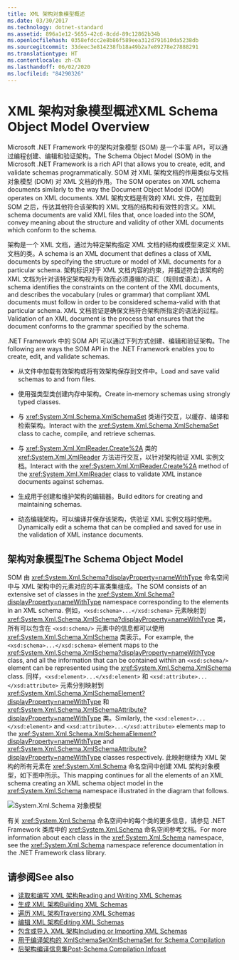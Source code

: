 ```yaml
---
title: XML 架构对象模型概述
ms.date: 03/30/2017
ms.technology: dotnet-standard
ms.assetid: 896a1e12-5655-42c6-8cdd-89c12862b34b
ms.openlocfilehash: 0358efdcc2e8b86f589eea312d791610da5238db
ms.sourcegitcommit: 33deec3e814238fb18a49b2a7e89278e27888291
ms.translationtype: HT
ms.contentlocale: zh-CN
ms.lasthandoff: 06/02/2020
ms.locfileid: "84290326"
---
```

# <a name="xml-schema-object-model-overview"></a><span data-ttu-id="599cf-102">XML 架构对象模型概述</span><span class="sxs-lookup"><span data-stu-id="599cf-102">XML Schema Object Model Overview</span></span>
<span data-ttu-id="599cf-103">Microsoft .NET Framework 中的架构对象模型 (SOM) 是一个丰富 API，可以通过编程创建、编辑和验证架构。</span><span class="sxs-lookup"><span data-stu-id="599cf-103">The Schema Object Model (SOM) in the Microsoft .NET Framework is a rich API that allows you to create, edit, and validate schemas programmatically.</span></span> <span data-ttu-id="599cf-104">SOM 对 XML 架构文档的作用类似与文档对象模型 (DOM) 对 XML 文档的作用。</span><span class="sxs-lookup"><span data-stu-id="599cf-104">The SOM operates on XML schema documents similarly to the way the Document Object Model (DOM) operates on XML documents.</span></span> <span data-ttu-id="599cf-105">XML 架构文档是有效的 XML 文件，在加载到 SOM 之后，传达其他符合该架构的 XML 文档的结构和有效性的含义。</span><span class="sxs-lookup"><span data-stu-id="599cf-105">XML schema documents are valid XML files that, once loaded into the SOM, convey meaning about the structure and validity of other XML documents which conform to the schema.</span></span>  
  
 <span data-ttu-id="599cf-106">架构是一个 XML 文档，通过为特定架构指定 XML 文档的结构或模型来定义 XML 文档的类。</span><span class="sxs-lookup"><span data-stu-id="599cf-106">A schema is an XML document that defines a class of XML documents by specifying the structure or model of XML documents for a particular schema.</span></span> <span data-ttu-id="599cf-107">架构标识对于 XML 文档内容的约束，并描述符合该架构的 XML 文档为针对该特定架构视为有效而必须遵循的词汇（规则或语法）。</span><span class="sxs-lookup"><span data-stu-id="599cf-107">A schema identifies the constraints on the content of the XML documents, and describes the vocabulary (rules or grammar) that compliant XML documents must follow in order to be considered schema-valid with that particular schema.</span></span> <span data-ttu-id="599cf-108">XML 文档验证是确保文档符合架构所指定的语法的过程。</span><span class="sxs-lookup"><span data-stu-id="599cf-108">Validation of an XML document is the process that ensures that the document conforms to the grammar specified by the schema.</span></span>  
  
 <span data-ttu-id="599cf-109">.NET Framework 中的 SOM API 可以通过下列方式创建、编辑和验证架构。</span><span class="sxs-lookup"><span data-stu-id="599cf-109">The following are ways the SOM API in the .NET Framework enables you to create, edit, and validate schemas.</span></span>  
  
- <span data-ttu-id="599cf-110">从文件中加载有效架构或将有效架构保存到文件中。</span><span class="sxs-lookup"><span data-stu-id="599cf-110">Load and save valid schemas to and from files.</span></span>  
  
- <span data-ttu-id="599cf-111">使用强类型类创建内存中架构。</span><span class="sxs-lookup"><span data-stu-id="599cf-111">Create in-memory schemas using strongly typed classes.</span></span>  
  
- <span data-ttu-id="599cf-112">与 <xref:System.Xml.Schema.XmlSchemaSet> 类进行交互，以缓存、编译和检索架构。</span><span class="sxs-lookup"><span data-stu-id="599cf-112">Interact with the <xref:System.Xml.Schema.XmlSchemaSet> class to cache, compile, and retrieve schemas.</span></span>  
  
- <span data-ttu-id="599cf-113">与 <xref:System.Xml.XmlReader.Create%2A> 类的 <xref:System.Xml.XmlReader> 方法进行交互，以针对架构验证 XML 实例文档。</span><span class="sxs-lookup"><span data-stu-id="599cf-113">Interact with the <xref:System.Xml.XmlReader.Create%2A> method of the <xref:System.Xml.XmlReader> class to validate XML instance documents against schemas.</span></span>  
  
- <span data-ttu-id="599cf-114">生成用于创建和维护架构的编辑器。</span><span class="sxs-lookup"><span data-stu-id="599cf-114">Build editors for creating and maintaining schemas.</span></span>  
  
- <span data-ttu-id="599cf-115">动态编辑架构，可以编译并保存该架构，供验证 XML 实例文档时使用。</span><span class="sxs-lookup"><span data-stu-id="599cf-115">Dynamically edit a schema that can be complied and saved for use in the validation of XML instance documents.</span></span>  
  
## <a name="the-schema-object-model"></a><span data-ttu-id="599cf-116">架构对象模型</span><span class="sxs-lookup"><span data-stu-id="599cf-116">The Schema Object Model</span></span>  
 <span data-ttu-id="599cf-117">SOM 由 <xref:System.Xml.Schema?displayProperty=nameWithType> 命名空间中与 XML 架构中的元素对应的丰富类集组成。</span><span class="sxs-lookup"><span data-stu-id="599cf-117">The SOM consists of an extensive set of classes in the <xref:System.Xml.Schema?displayProperty=nameWithType> namespace corresponding to the elements in an XML schema.</span></span> <span data-ttu-id="599cf-118">例如，`<xsd:schema>...</xsd:schema>` 元素映射到 <xref:System.Xml.Schema.XmlSchema?displayProperty=nameWithType> 类，所有可以包含在 `<xsd:schema/>` 元素中的信息都可以使用 <xref:System.Xml.Schema.XmlSchema> 类表示。</span><span class="sxs-lookup"><span data-stu-id="599cf-118">For example, the `<xsd:schema>...</xsd:schema>` element maps to the <xref:System.Xml.Schema.XmlSchema?displayProperty=nameWithType> class, and all the information that can be contained within an `<xsd:schema/>` element can be represented using the <xref:System.Xml.Schema.XmlSchema> class.</span></span> <span data-ttu-id="599cf-119">同样，`<xsd:element>...</xsd:element>` 和 `<xsd:attribute>...</xsd:attribute>` 元素分别映射到 <xref:System.Xml.Schema.XmlSchemaElement?displayProperty=nameWithType> 和 <xref:System.Xml.Schema.XmlSchemaAttribute?displayProperty=nameWithType> 类。</span><span class="sxs-lookup"><span data-stu-id="599cf-119">Similarly, the `<xsd:element>...</xsd:element>` and `<xsd:attribute>...</xsd:attribute>` elements map to the <xref:System.Xml.Schema.XmlSchemaElement?displayProperty=nameWithType> and <xref:System.Xml.Schema.XmlSchemaAttribute?displayProperty=nameWithType> classes respectively.</span></span> <span data-ttu-id="599cf-120">此映射继续为 XML 架构的所有元素在 <xref:System.Xml.Schema> 命名空间中创建 XML 架构对象模型，如下图中所示。</span><span class="sxs-lookup"><span data-stu-id="599cf-120">This mapping continues for all the elements of an XML schema creating an XML schema object model in the <xref:System.Xml.Schema> namespace illustrated in the diagram that follows.</span></span>  
  
 ![System.Xml.Schema 对象模型](./media/xml-schema-object-model-overview/xml-schema-object-model.gif)  
  
 <span data-ttu-id="599cf-122">有关 <xref:System.Xml.Schema> 命名空间中的每个类的更多信息，请参见 .NET Framework 类库中的 <xref:System.Xml.Schema> 命名空间参考文档。</span><span class="sxs-lookup"><span data-stu-id="599cf-122">For more information about each class in the <xref:System.Xml.Schema> namespace, see the <xref:System.Xml.Schema> namespace reference documentation in the .NET Framework class library.</span></span>  
  
## <a name="see-also"></a><span data-ttu-id="599cf-123">请参阅</span><span class="sxs-lookup"><span data-stu-id="599cf-123">See also</span></span>

- [<span data-ttu-id="599cf-124">读取和编写 XML 架构</span><span class="sxs-lookup"><span data-stu-id="599cf-124">Reading and Writing XML Schemas</span></span>](reading-and-writing-xml-schemas.md)
- [<span data-ttu-id="599cf-125">生成 XML 架构</span><span class="sxs-lookup"><span data-stu-id="599cf-125">Building XML Schemas</span></span>](building-xml-schemas.md)
- [<span data-ttu-id="599cf-126">遍历 XML 架构</span><span class="sxs-lookup"><span data-stu-id="599cf-126">Traversing XML Schemas</span></span>](traversing-xml-schemas.md)
- [<span data-ttu-id="599cf-127">编辑 XML 架构</span><span class="sxs-lookup"><span data-stu-id="599cf-127">Editing XML Schemas</span></span>](editing-xml-schemas.md)
- [<span data-ttu-id="599cf-128">包含或导入 XML 架构</span><span class="sxs-lookup"><span data-stu-id="599cf-128">Including or Importing XML Schemas</span></span>](including-or-importing-xml-schemas.md)
- [<span data-ttu-id="599cf-129">用于编译架构的 XmlSchemaSet</span><span class="sxs-lookup"><span data-stu-id="599cf-129">XmlSchemaSet for Schema Compilation</span></span>](xmlschemaset-for-schema-compilation.md)
- [<span data-ttu-id="599cf-130">后架构编译信息集</span><span class="sxs-lookup"><span data-stu-id="599cf-130">Post-Schema Compilation Infoset</span></span>](post-schema-compilation-infoset.md)
